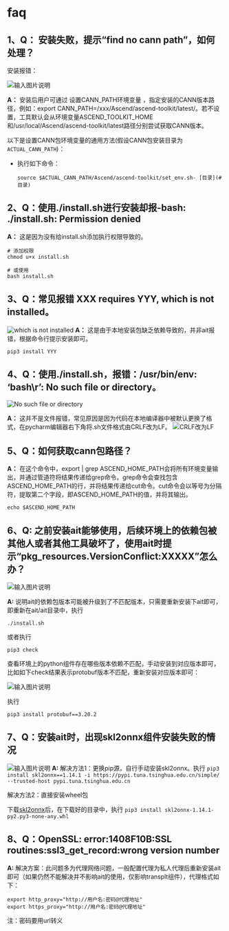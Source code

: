 # faq
## 1、Q： 安装失败，提示“find no cann path”，如何处理？

安装报错：

![输入图片说明](https://foruda.gitee.com/images/1686801650121824710/b64bf91e_9570626.png "屏幕截图")

**A：** 安装后用户可通过 设置CANN_PATH环境变量 ，指定安装的CANN版本路径，例如：export CANN_PATH=/xxx/Ascend/ascend-toolkit/latest/。若不设置，工具默认会从环境变量ASCEND_TOOLKIT_HOME和/usr/local/Ascend/ascend-toolkit/latest路径分别尝试获取CANN版本。

以下是设置CANN包环境变量的通用方法(假设CANN包安装目录为`ACTUAL_CANN_PATH`)：
* 执行如下命令：

    ```
    source $ACTUAL_CANN_PATH/Ascend/ascend-toolkit/set_env.sh- [目录](#目录)
    ```

## 2、Q：使用./install.sh进行安装却报-bash: ./install.sh: Permission denied
**A：** 这是因为没有给install.sh添加执行权限导致的。

```
# 添加权限
chmod u+x install.sh

# 或使用
bash install.sh
```


## 3、Q：常见报错 XXX requires YYY, which is not installed。
![which is not installed](https://foruda.gitee.com/images/1686645293870003179/234cf67c_8913618.png "屏幕截图")
**A：** 这是由于本地安装包缺乏依赖导致的，并非ait报错，根据命令行提示安装即可。

```
pip3 install YYY
```

## 4、Q：使用./install.sh，报错：/usr/bin/env: ‘bash\r’: No such file or directory。 

![No such file or directory](https://foruda.gitee.com/images/1686645345634951894/08f7e806_8913618.png "屏幕截图")

**A：** 这并不是文件报错，常见原因是因为代码在本地编译器中被默认更换了格式，在pycharm编辑器右下角将.sh文件格式由CRLF改为LF。
![CRLF改为LF](https://foruda.gitee.com/images/1686645370968699210/f44f04b3_8913618.png "屏幕截图")


## 5、Q：如何获取cann包路径？
**A：** 在这个命令中，export | grep ASCEND_HOME_PATH会将所有环境变量输出，并通过管道符将结果传递给grep命令。grep命令会查找包含ASCEND_HOME_PATH的行，并将结果传递给cut命令。cut命令会以等号为分隔符，提取第二个字段，即ASCEND_HOME_PATH的值，并将其输出。

```
echo $ASCEND_HOME_PATH
```

## 6、Q: 之前安装ait能够使用，后续环境上的依赖包被其他人或者其他工具破坏了，使用ait时提示“pkg_resources.VersionConflict:XXXXX”怎么办？

![输入图片说明](https://foruda.gitee.com/images/1686886830863530517/53f5816a_9570626.png "屏幕截图")

**A:** 说明ait的依赖包版本可能被升级到了不匹配版本，只需要重新安装下ait即可，即重新在ait/ait目录中，执行
```
./install.sh
```

或者执行
```
pip3 check
```
查看环境上的python组件存在哪些版本依赖不匹配，手动安装到对应版本即可，比如如下check结果表示protobuf版本不匹配，重新安装对应版本即可：

![输入图片说明](https://foruda.gitee.com/images/1686887221107606902/a0872e5b_9570626.png "屏幕截图")

执行
```
pip3 install protobuf==3.20.2
```

## 7、Q：安装ait时，出现skl2onnx组件安装失败的情况
![输入图片说明](https://foruda.gitee.com/images/1688461726292472393/721044b8_8277365.png "屏幕截图")
**A:** 
解决方法1：更换pip源，自行手动安装skl2onnx。执行
    ```
    pip3 install skl2onnx==1.14.1 -i https://pypi.tuna.tsinghua.edu.cn/simple/  --trusted-host pypi.tuna.tsinghua.edu.cn
    ```

解决方法2：直接安装wheel包

下载[skl2onnx](https://pypi.tuna.tsinghua.edu.cn/packages/5e/59/0a47737c195da98d33f32073174b55ba4caca8b271fe85ec887463481f67/skl2onnx-1.14.1-py2.py3-none-any.whl)后，在下载好的目录中，执行
    ```
    pip3 install skl2onnx-1.14.1-py2.py3-none-any.whl
    ```

## 8、Q：OpenSSL: error:1408F10B:SSL routines:ssl3_get_record:wrong version number
**A:** 
解决方案：此问题多为代理网络问题，一般配置代理为私人代理后重新安装ait即可（如果仍然不能解决并不影响ait的使用，仅影响transplt组件），代理格式如下：
```
export http_proxy="http://用户名:密码@代理地址"
export https_proxy="http://用户名:密码@代理地址" 
```
注：密码要用url转义